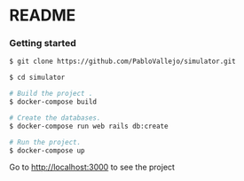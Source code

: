 # README

### Getting started

```bash
$ git clone https://github.com/PabloVallejo/simulator.git

$ cd simulator 

# Build the project .
$ docker-compose build 

# Create the databases.
$ docker-compose run web rails db:create

# Run the project.
$ docker-compose up
```

Go to [http://localhost:3000](http://localhost:3000) to see the project
